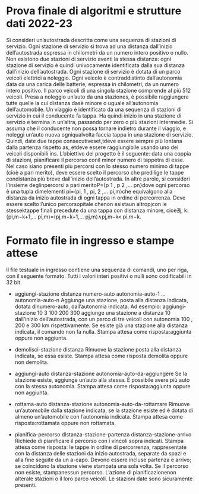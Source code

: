 # Prova finale di algoritmi e strutture dati 2022-23
Si consideri un’autostrada descritta come una sequenza di stazioni di servizio. Ogni stazione di servizio si trova
ad una distanza dall’inizio dell’autostrada espressa in chilometri da un numero intero positivo o nullo. Non esistono
due stazioni di servizio aventi la stessa distanza: ogni stazione di servizio è quindi univocamente identificata dalla
sua distanza dall’inizio dell’autostrada.
Ogni stazione di servizio è dotata di un parco veicoli elettrici a noleggio. Ogni veicolo è contraddistinto
dall’autonomia data da una carica delle batterie, espressa in chilometri, da un numero intero positivo. Il parco
veicoli di una singola stazione comprende al più 512 veicoli. Presa a noleggio un’auto da una staziones, è possibile
raggiungere tutte quelle la cui distanza dasè minore o uguale all’autonomia dell’automobile.
Un viaggio è identificato da una sequenza di stazioni di servizio in cui il conducente fa tappa. Ha quindi inizio
in una stazione di servizio e termina in un’altra, passando per zero o più stazioni intermedie. Si assuma che il
conducente non possa tornare indietro durante il viaggio, e noleggi un’auto nuova ogniqualvolta faccia tappa in
una stazione di servizio. Quindi, date due tappe consecutiveset,tdeve essere sempre più lontana dalla partenza
rispetto as, etdeve essere raggiungibile usando uno dei veicoli disponibili ins.
L’obiettivo del progetto è il seguente: data una coppia di stazioni, pianificare il percorso conil minor numero
di tappetra di esse. Nel caso siano presenti più percorsi con lo stesso numero minimo di tappe (cioè a pari merito),
deve essere scelto il percorso che predilige le tappe condistanza più breve dall’inizio dell’autostrada. In altre parole,
si consideri l’insieme deglinpercorsi a pari meritoP={p 1 , p 2 ,... pn}dove ogni percorso è una tupla dimelementi
pi=⟨pi, 1 , pi, 2 ,... pi,m⟩che equivalgono alla distanza da inizio autostrada di ogni tappa in ordine di percorrenza.
Deve essere scelto l’unico percorsopitale chenon esistaun altropjcon le stessektappe finali precedute da una
tappa con distanza minore, cioè∄j, k:⟨pi,m−k+1,... pi,m⟩=⟨pj,m−k+1,... pj,m⟩∧pj,m−k< pi,m−k.

# Formato file in ingresso e stampe attese
Il file testuale in ingresso contiene una sequenza di comandi, uno per riga, con il seguente formato. Tutti i valori
interi positivi o nulli sono codificabili in 32 bit.

- aggiungi-stazione distanza numero-auto autonomia-auto-1 ... autonomia-auto-n
  Aggiunge una stazione, posta alla distanza indicata, dotata dinumero-auto, dall’autonomia indicata.
  Ad esempio:
  aggiungi-stazione 10 3 100 200 300
  aggiunge una stazione a distanza 10 dall’inizio dell’autostrada, con un parco di tre veicoli con autonomia
  100 , 200 e 300 km rispettivamente. Se esiste già una stazione alla distanza indicata, il comando non fa nulla.
  Stampa attesa come risposta:aggiunta oppure non aggiunta.

- demolisci-stazione distanza
  Rimuove la stazione posta alla distanza indicata, se essa esiste.
  Stampa attesa come risposta:demolita oppure non demolita.

- aggiungi-auto distanza-stazione autonomia-auto-da-aggiungere
  Se la stazione esiste, aggiunge un’auto alla stessa. È possibile avere più auto con la stessa autonomia.
  Stampa attesa come risposta:aggiunta oppure non aggiunta.

- rottama-auto distanza-stazione autonomia-auto-da-rottamare
  Rimuove un’automobile dalla stazione indicata, se la stazione esiste ed è dotata di almeno un’automobile
  con l’autonomia indicata.
  Stampa attesa come risposta:rottamata oppure non rottamata.

- pianifica-percorso distanza-stazione-partenza distanza-stazione-arrivo
  Richiede di pianificare il percorso con i vincoli sopra indicati.
  Stampa attesa come risposta: le tappe in ordine di percorrenza, rappresentate con la distanza delle stazioni
  da inizio autostrada, separate da spazi e alla fine seguite da un a-capo. Devono essere incluse partenza e
  arrivo; se coincidono la stazione viene stampata una sola volta. Se il percorso non esiste, stampanessun
  percorso. L’azione di pianificazionenon alterale stazioni o il loro parco veicoli. Le stazioni date sono
  sicuramente presenti.
